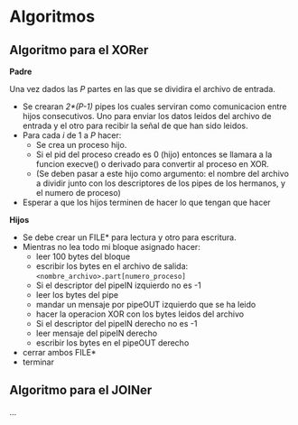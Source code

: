 Algoritmos
==========

Algoritmo para el XORer
-----------------------

__Padre__

Una vez dados las _P_ partes en las que se dividira el archivo de entrada.

 * Se crearan _2*(P-1)_ pipes los cuales serviran como comunicacion entre hijos
 consecutivos. Uno para enviar los datos leidos del archivo de entrada y el
 otro para recibir la señal de que han sido leidos.
 * Para cada _i_ de 1 a _P_ hacer:
   * Se crea un proceso hijo.
   * Si el pid del proceso creado es 0 (hijo) entonces se llamara a la funcion execve() o derivado para convertir al proceso en XOR.
   * (Se deben pasar a este hijo como argumento: el nombre del archivo a dividir junto con los descriptores de los pipes de los hermanos, y el numero de proceso)
 * Esperar a que los hijos terminen de hacer lo que tengan que hacer

__Hijos__

 * Se debe crear un FILE\* para lectura y otro para escritura.
 * Mientras no lea todo mi bloque asignado hacer:
   * leer 100 bytes del bloque
   * escribir los bytes en el archivo de salida: `<nombre_archivo>.part[numero_proceso]`
   * Si el descriptor del pipeIN izquierdo no es -1
   * leer los bytes del pipe
   * mandar un mensaje por pipeOUT izquierdo que se ha leido
   * hacer la operacion XOR con los bytes leidos del archivo
   * Si el descriptor del pipeIN derecho no es -1
   * leer mensaje del pipeIN derecho
   * escribir los bytes en el pipeOUT derecho
 * cerrar ambos FILE\*
 * terminar

Algoritmo para el JOINer
------------------------

...
